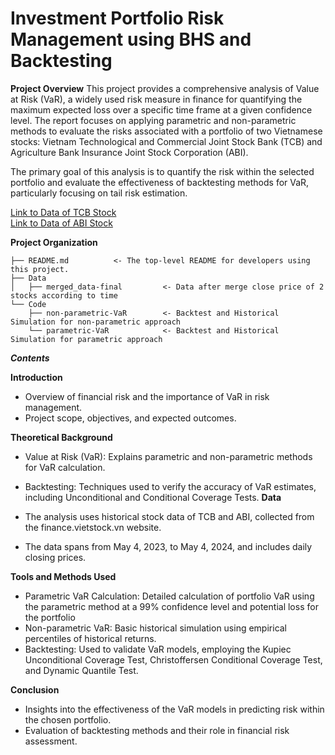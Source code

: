 # Investment Portfolio Risk Management using BHS and Backtesting
**Project Overview**
This project provides a comprehensive analysis of Value at Risk (VaR), a widely used risk measure in finance for quantifying the maximum expected loss over a specific time frame at a given confidence level. The report focuses on applying parametric and non-parametric methods to evaluate the risks associated with a portfolio of two Vietnamese stocks: Vietnam Technological and Commercial Joint Stock Bank (TCB) and Agriculture Bank Insurance Joint Stock Corporation (ABI).

The primary goal of this analysis is to quantify the risk within the selected portfolio and evaluate the effectiveness of backtesting methods for VaR, particularly focusing on tail risk estimation.

[Link to Data of TCB Stock](https://finance.vietstock.vn/TCB/transaction-statistics.htm?grid=invest)<br />
[Link to Data of ABI Stock](https://finance.vietstock.vn/ABI/transaction-statistics.htm)

**Project Organization**
```
├── README.md          <- The top-level README for developers using this project.
├── Data
│   ├── merged_data-final         <- Data after merge close price of 2 stocks according to time
└── Code
    ├── non-parametric-VaR        <- Backtest and Historical Simulation for non-parametric approach
    └── parametric-VaR            <- Backtest and Historical Simulation for parametric approach
```

***Contents***

**Introduction**

- Overview of financial risk and the importance of VaR in risk management.
- Project scope, objectives, and expected outcomes.
  
**Theoretical Background**

- Value at Risk (VaR): Explains parametric and non-parametric methods for VaR calculation.
- Backtesting: Techniques used to verify the accuracy of VaR estimates, including Unconditional and Conditional Coverage Tests.
  **Data**

- The analysis uses historical stock data of TCB and ABI, collected from the finance.vietstock.vn website.
- The data spans from May 4, 2023, to May 4, 2024, and includes daily closing prices.

**Tools and Methods Used**

- Parametric VaR Calculation: Detailed calculation of portfolio VaR using the parametric method at a 99% confidence level and potential loss for the portfolio
- Non-parametric VaR: Basic historical simulation using empirical percentiles of historical returns.
- Backtesting: Used to validate VaR models, employing the Kupiec Unconditional Coverage Test, Christoffersen Conditional Coverage Test, and Dynamic Quantile Test.
  
**Conclusion**

- Insights into the effectiveness of the VaR models in predicting risk within the chosen portfolio.
- Evaluation of backtesting methods and their role in financial risk assessment.

